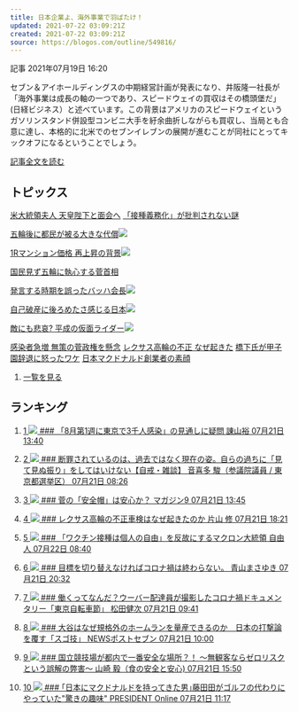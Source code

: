 ```yaml
---
title: 日本企業よ、海外事業で羽ばたけ！
updated: 2021-07-22 03:09:21Z
created: 2021-07-22 03:09:21Z
source: https://blogos.com/outline/549816/
---
```


 記事
2021年07月19日 16:20

セブン＆アイホールディングスの中期経営計画が発表になり、井阪隆一社長が「海外事業は成長の軸の一つであり、スピードウェイの買収はその橋頭堡だ」(日経ビジネス）と述べています。この背景はアメリカのスピードウェイというガソリンスタンド併設型コンビニ大手を紆余曲折しながらも買収し、当局とも合意に達し、本格的に北米でのセブンイレブンの展開が進むことが同社にとってキックオフになるということでしょう。

[記事全文を読む](https://blogos.com/article/549816/)

## トピックス

[米大統領夫人 天皇陛下と面会へ](https://blogos.com/outline/550380/)
[「接種義務化」が批判されない謎](https://blogos.com/outline/550383/)

[五輪後に都民が被る大きな代償](https://blogos.com/outline/550385/)![](https://static.blogos.com/pc/image/refine/new.png)

[1Rマンション価格 再上昇の背景](https://blogos.com/outline/550408/)![](https://static.blogos.com/pc/image/refine/new.png)

[国民見ず五輪に執心する菅首相](https://blogos.com/outline/550382/)

[発言する時期を誤ったバッハ会長](https://blogos.com/outline/550370/)![](https://static.blogos.com/pc/image/refine/new.png)

[自己破産に後ろめたさ感じる日本](https://blogos.com/outline/550389/)![](https://static.blogos.com/pc/image/refine/new.png)

[敵にも悲哀? 平成の仮面ライダー](https://blogos.com/outline/550377/)![](https://static.blogos.com/pc/image/refine/new.png)

[感染者急増 無策の菅政権を懸念](https://blogos.com/outline/550379/)
[レクサス高輪の不正 なぜ起きた](https://blogos.com/outline/550297/)
[橋下氏が甲子園辞退に怒ったワケ](https://blogos.com/outline/550197/)
[日本マクドナルド創業者の素顔](https://blogos.com/outline/550169/)
1.   [一覧を見る](https://blogos.com/article/pickup_archive/0/)

## ランキング

1.   [   1  ![](https://static.blogos.com/media/member/30843/icon.png?1626922806)    ### 「8月第1週に東京で3千人感染」の見通しに疑問       諌山裕    07月21日 13:40](https://blogos.com/article/550213/)

2.   [   2  ![](https://static.blogos.com/media/member/52579/icon.png?1626922806)    ### 断罪されているのは、過去ではなく現在の姿。自らの過ちに「見て見ぬ振り」をしてはいけない【自戒・雑談】       音喜多 駿（参議院議員 / 東京都選挙区）    07月21日 08:26](https://blogos.com/article/550159/)

3.   [   3  ![](https://static.blogos.com/media/member/181/icon.png?1626922806)    ### 菅の「安全帽」は安心か？       マガジン9    07月21日 13:45](https://blogos.com/article/550229/)

4.   [   4  ![](https://static.blogos.com/media/member/57019/icon.png?1626922806)    ### レクサス高輪の不正車検はなぜ起きたのか       片山 修    07月21日 18:21](https://blogos.com/article/550297/)

5.   [   5  ![](https://static.blogos.com/media/member/251/icon.png?1626922806)    ### 「ワクチン接種は個人の自由」を反故にするマクロン大統領       自由人    07月22日 08:40](https://blogos.com/article/550383/)

6.   [   6  ![](https://static.blogos.com/media/member/162164/icon.png?1626922806)    ### 目標を切り替えなければコロナ禍は終わらない。       青山まさゆき    07月21日 20:32](https://blogos.com/article/550320/)

7.   [   7  ![](https://static.blogos.com/media/member/136078/icon.png?1626922806)    ### 働くってなんだ？ウーバー配達員が撮影したコロナ禍ドキュメンタリー「東京自転車節」       松田健次    07月21日 09:41](https://blogos.com/article/549444/)

8.   [   8  ![](https://static.blogos.com/media/member/141337/icon.png?1626922806)    ### 大谷はなぜ規格外のホームランを量産できるのか　日本の打撃論を覆す「スゴ技」       NEWSポストセブン    07月21日 10:00](https://blogos.com/article/550145/)

9.   [   9  ![](https://static.blogos.com/media/member/136023/icon.png?1626922806)    ### 国立競技場が都内で一番安全な場所？！ ～無観客ならゼロリスクという誤解の弊害～       山崎 毅（食の安全と安心)    07月21日 15:50](https://blogos.com/article/550259/)

10.   [   10  ![](https://static.blogos.com/media/member/85652/icon.png?1626922806)    ### ｢日本にマクドナルドを持ってきた男｣藤田田がゴルフの代わりにやっていた"驚きの趣味"       PRESIDENT Online    07月21日 11:17](https://blogos.com/article/550169/)
